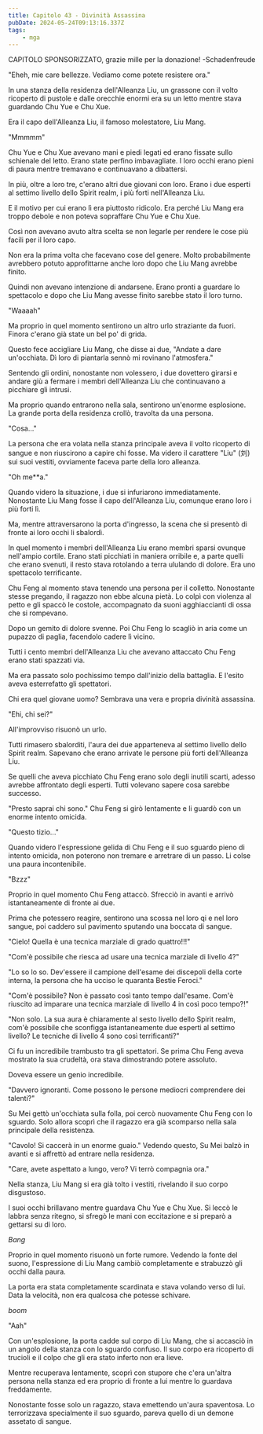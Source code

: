 ```yaml
---
title: Capitolo 43 - Divinità Assassina
pubDate: 2024-05-24T09:13:16.337Z
tags:
    - mga
---
```



CAPITOLO SPONSORIZZATO, grazie mille per la donazione!
-Schadenfreude


"Eheh, mie care bellezze. Vediamo come potete resistere ora."


In una stanza della residenza dell'Alleanza Liu, un grassone con il volto ricoperto di pustole e dalle orecchie enormi era su un letto mentre stava guardando Chu Yue e Chu Xue.


Era il capo dell'Alleanza Liu, il famoso molestatore, Liu Mang.


"Mmmmm"


Chu Yue e Chu Xue avevano mani e piedi legati ed erano fissate sullo schienale del letto. Erano state perfino imbavagliate. I loro occhi erano pieni di paura mentre tremavano e continuavano a dibattersi.


In più, oltre a loro tre, c'erano altri due giovani con loro. Erano i due esperti al settimo livello dello Spirit realm, i più forti nell'Alleanza Liu.


E il motivo per cui erano lì era piuttosto ridicolo. Era perché Liu Mang era troppo debole e non poteva sopraffare Chu Yue e Chu Xue.


Così non avevano avuto altra scelta se non legarle per rendere le cose più facili per il loro capo.


Non era la prima volta che facevano cose del genere. Molto probabilmente avrebbero potuto approfittarne anche loro dopo che Liu Mang avrebbe finito.


Quindi non avevano intenzione di andarsene. Erano pronti a guardare lo spettacolo e dopo che Liu Mang avesse finito sarebbe stato il loro turno.


"Waaaah"


Ma proprio in quel momento sentirono un altro urlo straziante da fuori. Finora c'erano già state un bel po' di grida.


Questo fece accigliare Liu Mang, che disse ai due, "Andate a dare un'occhiata. Dì loro di piantarla sennò mi rovinano l'atmosfera."


Sentendo gli ordini, nonostante non volessero, i due dovettero girarsi e andare giù a fermare i membri dell'Alleanza Liu che continuavano a picchiare gli intrusi.


Ma proprio quando entrarono nella sala, sentirono un'enorme esplosione. La grande porta della residenza crollò, travolta da una persona.


"Cosa..."


La persona che era volata nella stanza principale aveva il volto ricoperto di sangue e non riuscirono a capire chi fosse. Ma videro il carattere "Liu" (刘) sui suoi vestiti, ovviamente faceva parte della loro alleanza.


"Oh me**a."


Quando videro la situazione, i due si infuriarono immediatamente. Nonostante Liu Mang fosse il capo dell'Alleanza Liu, comunque erano loro i più forti lì.


Ma, mentre attraversarono la porta d'ingresso, la scena che si presentò di fronte ai loro occhi li sbalordì.


In quel momento i membri dell'Alleanza Liu erano membri sparsi ovunque nell'ampio cortile. Erano stati picchiati in maniera orribile e, a parte quelli che erano svenuti, il resto stava rotolando a terra ululando di dolore. Era uno spettacolo terrificante.


Chu Feng al momento stava tenendo una persona per il colletto. Nonostante stesse pregando, il ragazzo non ebbe alcuna pietà. Lo colpì con violenza al petto e gli spaccò le costole, accompagnato da suoni agghiaccianti di ossa che si rompevano.


Dopo un gemito di dolore svenne. Poi Chu Feng lo scagliò in aria come un pupazzo di paglia, facendolo cadere lì vicino.


Tutti i cento membri dell'Alleanza Liu che avevano attaccato Chu Feng erano stati spazzati via.


Ma era passato solo pochissimo tempo dall'inizio della battaglia. E l'esito aveva esterrefatto gli spettatori.


Chi era quel giovane uomo? Sembrava una vera e propria divinità assassina.


"Ehi, chi sei?"


All'improvviso risuonò un urlo.


Tutti rimasero sbalorditi, l'aura dei due apparteneva al settimo livello dello Spirit realm. Sapevano che erano arrivate le persone più forti dell'Alleanza Liu.


Se quelli che aveva picchiato Chu Feng erano solo degli inutili scarti, adesso avrebbe affrontato degli esperti. Tutti volevano sapere cosa sarebbe successo.


"Presto saprai chi sono." Chu Feng si girò lentamente e li guardò con un enorme intento omicida.


"Questo tizio..."


Quando videro l'espressione gelida di Chu Feng e il suo sguardo pieno di intento omicida, non poterono non tremare e arretrare di un passo. Li colse una paura incontenibile.


"Bzzz"


Proprio in quel momento Chu Feng attaccò. Sfrecciò in avanti e arrivò istantaneamente di fronte ai due.


Prima che potessero reagire, sentirono una scossa nel loro qi e nel loro sangue, poi caddero sul pavimento sputando una boccata di sangue.


"Cielo! Quella è una tecnica marziale di grado quattro!!!"


"Com'è possibile che riesca ad usare una tecnica marziale di livello 4?"


"Lo so lo so. Dev'essere il campione dell'esame dei discepoli della corte interna, la persona che ha ucciso le quaranta Bestie Feroci."


"Com'è possibile? Non è passato così tanto tempo dall'esame. Com'è riuscito ad imparare una tecnica marziale di livello 4 in così poco tempo?!"


"Non solo. La sua aura è chiaramente al sesto livello dello Spirit realm, com'è possibile che sconfigga istantaneamente due esperti al settimo livello? Le tecniche di livello 4 sono così terrificanti?"


Ci fu un incredibile trambusto tra gli spettatori. Se prima Chu Feng aveva mostrato la sua crudeltà, ora stava dimostrando potere assoluto.


Doveva essere un genio incredibile.


"Davvero ignoranti. Come possono le persone mediocri comprendere dei talenti?"


Su Mei gettò un'occhiata sulla folla, poi cercò nuovamente Chu Feng con lo sguardo. Solo allora scoprì che il ragazzo era già scomparso nella sala principale della resistenza.


"Cavolo! Si caccerà in un enorme guaio." Vedendo questo, Su Mei balzò in avanti e si affrettò ad entrare nella residenza.


"Care, avete aspettato a lungo, vero? Vi terrò compagnia ora."


Nella stanza, Liu Mang si era già tolto i vestiti, rivelando il suo corpo disgustoso.


I suoi occhi brillavano mentre guardava Chu Yue e Chu Xue. Si leccò le labbra senza ritegno, si sfregò le mani con eccitazione e si preparò a gettarsi su di loro.


*Bang* 


Proprio in quel momento risuonò un forte rumore. Vedendo la fonte del suono, l'espressione di Liu Mang cambiò completamente e strabuzzò gli occhi dalla paura.


La porta era stata completamente scardinata e stava volando verso di lui. Data la velocità, non era qualcosa che potesse schivare.


*boom*


"Aah"


Con un'esplosione, la porta cadde sul corpo di Liu Mang, che si accasciò in un angolo della stanza con lo sguardo confuso. Il suo corpo era ricoperto di trucioli e il colpo che gli era stato inferto non era lieve.


Mentre recuperava lentamente, scoprì con stupore che c'era un'altra persona nella stanza ed era proprio di fronte a lui mentre lo guardava freddamente.


Nonostante fosse solo un ragazzo, stava emettendo un'aura spaventosa. Lo terrorizzava specialmente il suo sguardo, pareva quello di un demone assetato di sangue.



